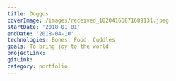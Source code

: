 ```yaml
---
title: Doggos
coverImage: /images/received_10204166871689131.jpeg
startDate: '2018-01-01'
endDate: '2018-04-10'
technologies: Bones, Food, Cuddles
goals: To bring joy to the world
projectLink:
gitLink:
category: portfolio
---
```

